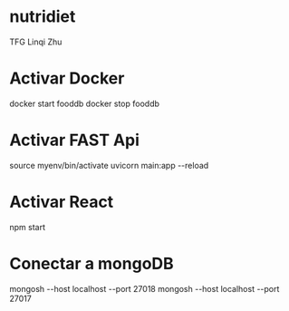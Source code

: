 # nutridiet
TFG Linqi Zhu

# Activar Docker
docker start fooddb 
docker stop fooddb 

# Activar FAST Api
source myenv/bin/activate
uvicorn main:app --reload

# Activar React
npm start

# Conectar a mongoDB
mongosh --host localhost --port 27018 
mongosh --host localhost --port 27017